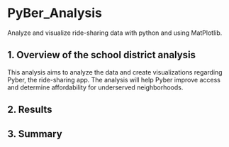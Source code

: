 # PyBer_Analysis
Analyze and visualize ride-sharing data with python and using MatPlotlib.
## 1. Overview of the school district analysis 
This analysis aims to analyze the data and create visualizations regarding Pyber, the ride-sharing app. The analysis will help Pyber improve access and determine affordability for underserved neighborhoods.
## 2. Results

    
## 3. Summary

